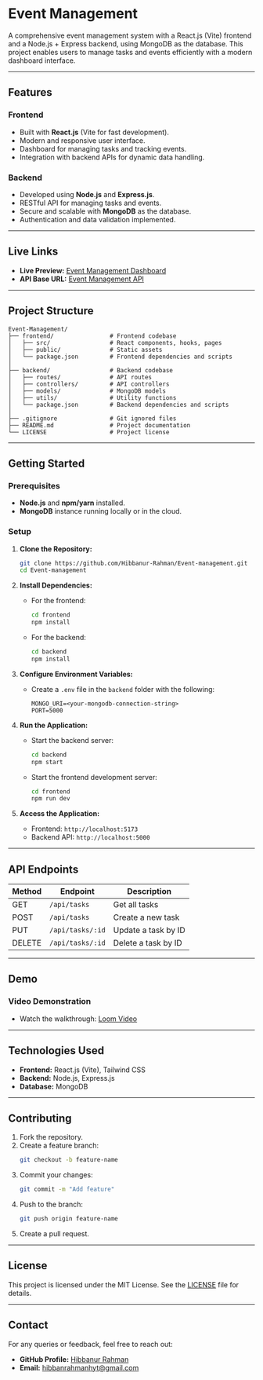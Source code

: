 # Event Management

A comprehensive event management system with a React.js (Vite) frontend and a Node.js + Express backend, using MongoDB as the database. This project enables users to manage tasks and events efficiently with a modern dashboard interface.

---

## **Features**

### **Frontend**
- Built with **React.js** (Vite for fast development).
- Modern and responsive user interface.
- Dashboard for managing tasks and tracking events.
- Integration with backend APIs for dynamic data handling.

### **Backend**
- Developed using **Node.js** and **Express.js**.
- RESTful API for managing tasks and events.
- Secure and scalable with **MongoDB** as the database.
- Authentication and data validation implemented.

---

## **Live Links**

- **Live Preview:** [Event Management Dashboard](https://event-management-one-mu.vercel.app/dashboard/task-tracker)  
- **API Base URL:** [Event Management API](https://event-management-api-alpha.vercel.app)  

---

## **Project Structure**

```
Event-Management/
├── frontend/                # Frontend codebase
│   ├── src/                 # React components, hooks, pages
│   ├── public/              # Static assets
│   └── package.json         # Frontend dependencies and scripts
│
├── backend/                 # Backend codebase
│   ├── routes/              # API routes
│   ├── controllers/         # API controllers
│   ├── models/              # MongoDB models
│   ├── utils/               # Utility functions
│   └── package.json         # Backend dependencies and scripts
│
├── .gitignore               # Git ignored files
├── README.md                # Project documentation
└── LICENSE                  # Project license
```

---

## **Getting Started**

### **Prerequisites**
- **Node.js** and **npm/yarn** installed.
- **MongoDB** instance running locally or in the cloud.

### **Setup**

1. **Clone the Repository:**  
   ```bash
   git clone https://github.com/Hibbanur-Rahman/Event-management.git
   cd Event-management
   ```

2. **Install Dependencies:**  
   - For the frontend:  
     ```bash
     cd frontend
     npm install
     ```  
   - For the backend:  
     ```bash
     cd backend
     npm install
     ```

3. **Configure Environment Variables:**  
   - Create a `.env` file in the `backend` folder with the following:  
     ```env
     MONGO_URI=<your-mongodb-connection-string>
     PORT=5000
     ```  

4. **Run the Application:**  
   - Start the backend server:  
     ```bash
     cd backend
     npm start
     ```  
   - Start the frontend development server:  
     ```bash
     cd frontend
     npm run dev
     ```  

5. **Access the Application:**  
   - Frontend: `http://localhost:5173`  
   - Backend API: `http://localhost:5000`  

---

## **API Endpoints**

| Method | Endpoint             | Description                     |  
|--------|----------------------|---------------------------------|  
| GET    | `/api/tasks`         | Get all tasks                  |  
| POST   | `/api/tasks`         | Create a new task              |  
| PUT    | `/api/tasks/:id`     | Update a task by ID            |  
| DELETE | `/api/tasks/:id`     | Delete a task by ID            |  

---

## **Demo**

### **Video Demonstration**  
- Watch the walkthrough: [Loom Video](https://www.loom.com/share/6d19deeae12a43fe9b578129dbaf7ee6)  

---

## **Technologies Used**

- **Frontend:** React.js (Vite), Tailwind CSS  
- **Backend:** Node.js, Express.js  
- **Database:** MongoDB  

---

## **Contributing**

1. Fork the repository.  
2. Create a feature branch:  
   ```bash
   git checkout -b feature-name
   ```  
3. Commit your changes:  
   ```bash
   git commit -m "Add feature"
   ```  
4. Push to the branch:  
   ```bash
   git push origin feature-name
   ```  
5. Create a pull request.  

---

## **License**

This project is licensed under the MIT License. See the [LICENSE](LICENSE) file for details.  

---

## **Contact**

For any queries or feedback, feel free to reach out:  
- **GitHub Profile:** [Hibbanur Rahman](https://github.com/Hibbanur-Rahman)  
- **Email:** hibbanrahmanhyt@gmail.com  
